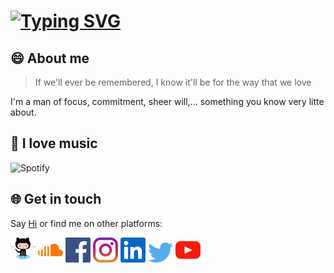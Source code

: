 # [![Typing SVG](https://readme-typing-svg.herokuapp.com?font=Fira+Code&duration=4000&pause=1000&center=true&vCenter=true&width=435&lines=Hi+%F0%9F%91%8B;I'm+Long+Nhat+Nguyen)](https://git.io/typing-svg)

## 😄 About me

> If we'll ever be remembered, I know it'll be for the way that we love

I'm a man of focus, commitment, sheer will,... something you know very litte about.

## 🎵 I love music

![Spotify](https://spotify-recently-played-readme.vercel.app/api?user=21wo6cmtietc4gvsg4i7zlloy&unique=1)

## 🌐 Get in touch

Say [Hi](mailto:torn4dom4n@gmail.com) or find me on other platforms: 

<a href="https://github.com/torn4dom4n"><img src="assets/github-octocat.svg" width=40 /></a>
<a href="https://soundcloud.com/torn4dom4n"><img src="assets/soundcloud.svg" width=40/></a>
<a href="https://www.facebook.com/LongNhatNguyenOfficial"><img src="assets/facebook.svg" width=40 /></a>
<a href="https://www.instagram.com/torn4dom4n"><img src="assets/instagram.svg" width=40 /></a>
<a href="https://www.linkedin.com/in/torn4dom4n"><img src="assets/linkedin.svg" width=40 /></a>
<a href="https://www.twitter.com/torn4dom4n"><img src="assets/twitter.svg" width=40 /></a>
<a href="https://www.youtube.com/channel/UCdODlNO_H2kN2JYsUuAuybQ"><img src="assets/youtube.svg" width=40 /></a>
